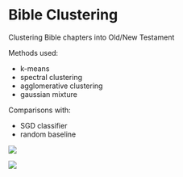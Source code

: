 # Bible Clustering

Clustering Bible chapters into Old/New Testament

Methods used:
- k-means
- spectral clustering
- agglomerative clustering
- gaussian mixture

Comparisons with:
- SGD classifier
- random baseline

![](https://i.imgur.com/UrYcTsS.png)

![](https://i.imgur.com/VCebgs9.png)
